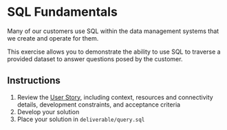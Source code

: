 SQL Fundamentals
================

Many of our customers use SQL within the data management systems that we create and operate for them.

This exercise allows you to demonstrate the ability to use SQL to traverse a provided dataset to answer questions posed by the customer.

Instructions
------------

1. Review the [User Story](specifications/user-story.md), including
   context, resources and connectivity details, development
   constraints, and acceptance criteria
2. Develop your solution
3. Place your solution in ```deliverable/query.sql```
